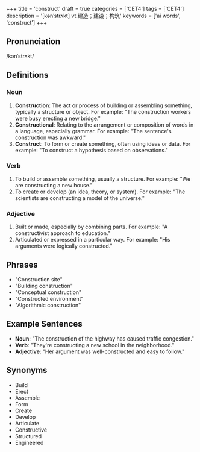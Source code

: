+++
title = 'construct'
draft = true
categories = ['CET4']
tags = ['CET4']
description = '[kənˈstrʌkt] vt.建造；建设；构筑'
keywords = ['ai words', 'construct']
+++

## Pronunciation
/kənˈstrʌkt/

## Definitions
### Noun
1. **Construction**: The act or process of building or assembling something, typically a structure or object. For example: "The construction workers were busy erecting a new bridge."
2. **Constructional**: Relating to the arrangement or composition of words in a language, especially grammar. For example: "The sentence's construction was awkward."
3. **Construct**: To form or create something, often using ideas or data. For example: "To construct a hypothesis based on observations."

### Verb
1. To build or assemble something, usually a structure. For example: "We are constructing a new house."
2. To create or develop (an idea, theory, or system). For example: "The scientists are constructing a model of the universe."

### Adjective
1. Built or made, especially by combining parts. For example: "A constructivist approach to education."
2. Articulated or expressed in a particular way. For example: "His arguments were logically constructed."

## Phrases
- "Construction site"
- "Building construction"
- "Conceptual construction"
- "Constructed environment"
- "Algorithmic construction"

## Example Sentences
- **Noun**: "The construction of the highway has caused traffic congestion."
- **Verb**: "They're constructing a new school in the neighborhood."
- **Adjective**: "Her argument was well-constructed and easy to follow."

## Synonyms
- Build
- Erect
- Assemble
- Form
- Create
- Develop
- Articulate
- Constructive
- Structured
- Engineered
